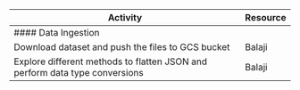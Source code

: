 Activity										|	Resource
-------------										|	------------
#### Data Ingestion									|			
Download dataset and push the files to GCS bucket					|	Balaji		
Explore different methods to flatten JSON and perform data type conversions 		|	Balaji		